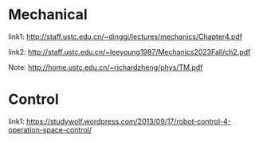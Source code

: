# Mechanical

link1: http://staff.ustc.edu.cn/~dinggj/lectures/mechanics/Chapter4.pdf

link2: http://staff.ustc.edu.cn/~leeyoung1987/Mechanics2023Fall/ch2.pdf

Note: http://home.ustc.edu.cn/~richardzheng/phys/TM.pdf

# Control

link1: https://studywolf.wordpress.com/2013/09/17/robot-control-4-operation-space-control/
